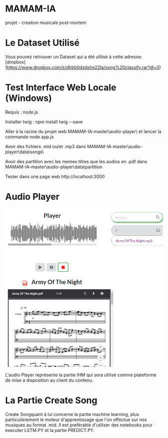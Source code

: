# MAMAM-IA
projet - creation musicale post-mortem
# Le Dataset Utilisé
Vous pouvez retrouver un Dataset qui a été utilisé à cette adresse: [dropbox] (https://www.dropbox.com/s/dhbb0dzdshe22la/song%20classify.rar?dl=0)

# Test Interface Web Locale (Windows)

Requis : node.js

Installer twig : npm install twig --save

Aller à la racine du projet web MAMAM-IA-master\audio-player\ et lancer la commande node app.js

Avoir des fichiers .mid ou/et .mp3 dans MAMAM-IA-master\audio-player\data\songs\

Avoir des partition avec les memes titres que les audios en .pdf dans MAMAM-IA-master\audio-player\data\partition

Tester dans une page web http://localhost:3000

# Audio Player
![IHM](utils/IHM.png)

L'audio Player représente la partie IHM qui sera utilisé comme plateforme de mise a disposition au client du contenu.

# La Partie Create Song 
Create Songquant à lui concerne la partie machine learning, plus particulièrement le moteur d'apprentissage que l'on effectue sur nos musiques au format .mid.
Il est preférable d'utiliser des notebooks pour executer LSTM.PY et la partie PREDICT.PY.



